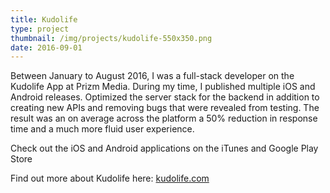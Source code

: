 ```yaml
---
title: Kudolife
type: project
thumbnail: /img/projects/kudolife-550x350.png
date: 2016-09-01
---
```


Between January to August 2016, I was a full-stack developer on the Kudolife App at Prizm Media. During my time, I published multiple iOS and Android releases. Optimized the server stack for the backend in addition to creating new APIs and removing bugs that were revealed from testing. The result was an on average across the platform a 50% reduction in response time and a much more fluid user experience.

Check out the iOS and Android applications on the iTunes and Google Play Store


Find out more about Kudolife here: <a href="http://www.kudolife.com/">kudolife.com</a>

